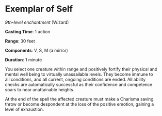# Exemplar of Self
*9th-level enchantment* (Wizard)

**Casting Time**: 1 action

**Range**: 30 feet

**Components**: V, S, M (a mirror)

**Duration**: 1 minute

You select one creature within range and positively fortify their physical and mental well being to virtually unassailable levels. They become immune to all conditions, and all current, ongoing conditions are ended. All ability checks are automatically successful as their confidence and competence soars to near unattainable heights.

At the end of the spell the affected creature must make a Charisma saving throw or become despondent at the loss of the positive emotion, gaining a level of exhaustion.
